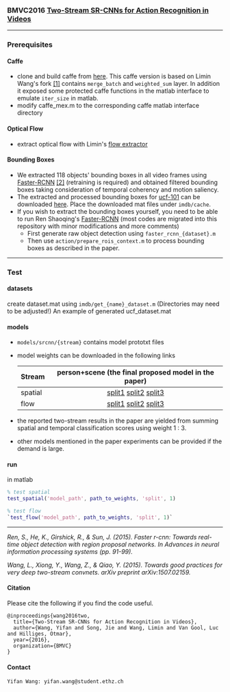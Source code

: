 ### BMVC2016 [Two-Stream SR-CNNs for Action Recognition in Videos](http://www.bmva.org/bmvc/2016/papers/paper108/index.html)

---
### Prerequisites ###

#### Caffe
- clone and build caffe from [here](https://github.com/yifita/caffe). This caffe version is based on Limin Wang's fork [[1]](#good_practice) contains `merge_batch` and `weighted_sum` layer. In addition it exposed some protected caffe functions in the matlab interface to emulate `iter_size` in matlab.
- modify caffe_mex.m to the corresponding caffe matlab interface directory

#### Optical Flow
- extract optical flow with Limin's [flow extractor](https://github.com/wanglimin/dense_flow)

#### Bounding Boxes
- We extracted 118 objects' bounding boxes in all video frames using [Faster-RCNN][Faster-RCNN] [[2]](#faster_rcnn) (retraining is required) and obtained filtered bounding boxes taking consideration of temporal coherency and motion saliency.
- The extracted and processed bounding boxes for [ucf-101][ucf-101] can be downloaded [here](https://polybox.ethz.ch/index.php/s/fNPgASRZiaVYsrr). Place the downloaded mat files under `imdb/cache`.
- If you wish to extract the bounding boxes yourself, you need to be able to run Ren Shaoqing's [Faster-RCNN][Faster-RCNN] (most codes are migrated into this repository with minor modifications and more comments)
	- First generate raw object detection using `faster_rcnn_{dataset}.m` 
	- Then use `action/prepare_rois_context.m` to process bounding boxes as described in the paper.

---
### Test ###
#### datasets ####
create dataset.mat using `imdb/get_{name}_dataset.m` (Directories may need to be adjusted!)
An example of generated ucf_dataset.mat 
#### models ####
- `models/srcnn/{stream}` contains model prototxt files
- model weights can be downloaded in the following links

	| Stream        | person+scene (the final proposed model in the paper)  |
	| ------------- |:-------------:|
	| spatial      | [split1](https://polybox.ethz.ch/index.php/s/sw6XuddNvN0UsDb) [split2](https://polybox.ethz.ch/index.php/s/xOkENBiQ6ItPjkc) [split3](https://polybox.ethz.ch/index.php/s/HCSFWRmYdgeEECH) |
	| flow      	 | [split1](https://polybox.ethz.ch/index.php/s/IXxAciMJ2eJE2U7) [split2](https://polybox.ethz.ch/index.php/s/5gNrgpKrwR35mMm) [split3](https://polybox.ethz.ch/index.php/s/Jk58PgHVbVrNfFl) |

- the reported two-stream results in the paper are yielded from summing spatial and temporal classification scores using weight 1 : 3.
- other models mentioned in the paper experiments can be provided if the demand is large.

#### run ####
in matlab 
```matlab
% test spatial
test_spatial('model_path', path_to_weights, 'split', 1)
```

```matlab
% test flow
`test_flow('model_path', path_to_weights, 'split', 1)`
```

[ucf-101]: http://crcv.ucf.edu/data/UCF101.php
[hmdb-51]: http://serre-lab.clps.brown.edu/resource/hmdb-a-large-human-motion-database/
[jhmdb]: http://jhmdb.is.tue.mpg.de/
[Faster-RCNN]: faster_rcnn_build

---
<a name="faster_rcnn"></a>*Ren, S., He, K., Girshick, R., & Sun, J. (2015). Faster r-cnn: Towards real-time object detection with region proposal networks. In Advances in neural information processing systems (pp. 91-99).*

<a name="good_practice"></a>*Wang, L., Xiong, Y., Wang, Z., & Qiao, Y. (2015). Towards good practices for very deep two-stream convnets. arXiv preprint arXiv:1507.02159.*


#### Citation ####
Please cite the following if you find the code useful.
```
@inproceedings{wang2016two,
  title={Two-Stream SR-CNNs for Action Recognition in Videos},
  author={Wang, Yifan and Song, Jie and Wang, Limin and Van Gool, Luc and Hilliges, Otmar},
  year={2016},
  organization={BMVC}
}
```

#### Contact ####
`Yifan Wang: yifan.wang@student.ethz.ch `

